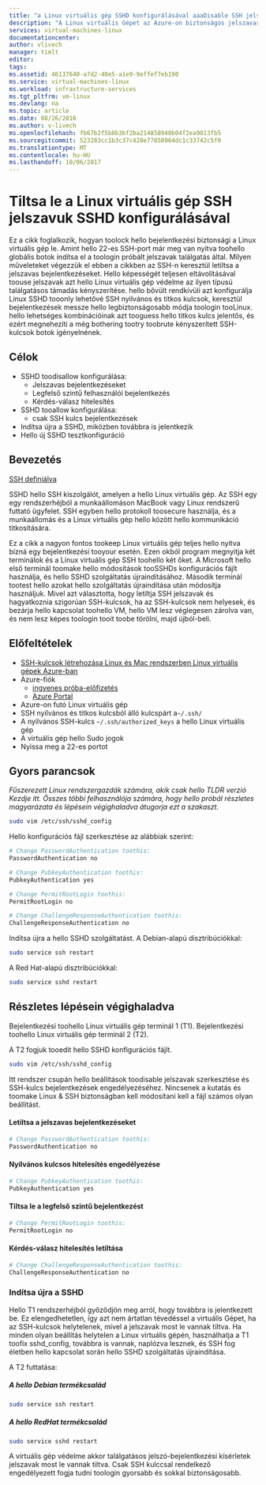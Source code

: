 ```yaml
---
title: "a Linux virtuális gép SSHD konfigurálásával aaaDisable SSH jelszavuk |} Microsoft Docs"
description: "A Linux virtuális Gépet az Azure-on biztonságos jelszavas bejelentkezéseket az SSH letiltásával."
services: virtual-machines-linux
documentationcenter: 
author: vlivech
manager: timlt
editor: 
tags: 
ms.assetid: 46137640-a7d2-40e5-a1e9-9effef7eb190
ms.service: virtual-machines-linux
ms.workload: infrastructure-services
ms.tgt_pltfrm: vm-linux
ms.devlang: na
ms.topic: article
ms.date: 08/26/2016
ms.author: v-livech
ms.openlocfilehash: fb67b2f5b8b3bf2ba214858940b04f2ea9013fb5
ms.sourcegitcommit: 523283cc1b3c37c428e77850964dc1c33742c5f0
ms.translationtype: MT
ms.contentlocale: hu-HU
ms.lasthandoff: 10/06/2017
---
```

# <a name="disable-ssh-passwords-on-your-linux-vm-by-configuring-sshd"></a>Tiltsa le a Linux virtuális gép SSH jelszavuk SSHD konfigurálásával
Ez a cikk foglalkozik, hogyan toolock hello bejelentkezési biztonsági a Linux virtuális gép le.  Amint hello 22-es SSH-port már meg van nyitva toohello globális botok indítsa el a toologin próbált jelszavak találgatás által.  Milyen műveleteket végezzük el ebben a cikkben az SSH-n keresztül letiltsa a jelszavas bejelentkezéseket.  Hello képességét teljesen eltávolításával toouse jelszavak azt hello Linux virtuális gép védelme az ilyen típusú találgatásos támadás kényszerítése.  hello bővült rendkívüli azt konfigurálja Linux SSHD tooonly lehetővé SSH nyilvános és titkos kulcsok, keresztül bejelentkezések messze hello legbiztonságosabb módja toologin tooLinux.  hello lehetséges kombinációinak azt tooguess hello titkos kulcs jelentős, és ezért megnehezíti a még bothering tootry toobrute kényszerített SSH-kulcsok botok igényelnének.

## <a name="goals"></a>Célok
* SSHD toodisallow konfigurálása:
  * Jelszavas bejelentkezéseket
  * Legfelső szintű felhasználói bejelentkezés
  * Kérdés-válasz hitelesítés
* SSHD tooallow konfigurálása:
  * csak SSH kulcs bejelentkezések
* Indítsa újra a SSHD, miközben továbbra is jelentkezik
* Hello új SSHD tesztkonfiguráció

## <a name="introduction"></a>Bevezetés
[SSH definiálva](https://en.wikipedia.org/wiki/Secure_Shell)

SSHD hello SSH kiszolgálót, amelyen a hello Linux virtuális gép.  Az SSH egy egy rendszerhéjból a munkaállomáson MacBook vagy Linux rendszerű futtató ügyfelet.  SSH egyben hello protokoll toosecure használja, és a munkaállomás és a Linux virtuális gép hello között hello kommunikáció titkosítására.

Ez a cikk a nagyon fontos tookeep Linux virtuális gép teljes hello nyitva bízná egy bejelentkezési tooyour esetén.  Ezen okból program megnyitja két terminálok és a Linux virtuális gép SSH toohello két őket.  A Microsoft hello első terminál toomake hello módosítások tooSSHDs konfigurációs fájlt használja, és hello SSHD szolgáltatás újraindításához.  Második terminál tootest hello azokat hello szolgáltatás újraindítása után módosítja használjuk.  Mivel azt választotta, hogy letiltja SSH jelszavak és hagyatkoznia szigorúan SSH-kulcsok, ha az SSH-kulcsok nem helyesek, és bezárja hello kapcsolat toohello VM, hello VM lesz véglegesen zárolva van, és nem lesz képes toologin tooit toobe törölni, majd újból-beli.

## <a name="prerequisites"></a>Előfeltételek
* [SSH-kulcsok létrehozása Linux és Mac rendszerben Linux virtuális gépek Azure-ban](mac-create-ssh-keys.md?toc=%2fazure%2fvirtual-machines%2flinux%2ftoc.json)
* Azure-fiók
  * [ingyenes próba-előfizetés](https://azure.microsoft.com/pricing/free-trial/)
  * [Azure Portal](http://portal.azure.com)
* Azure-on futó Linux virtuális gép
* SSH nyilvános és titkos kulcsból álló kulcspárt a`~/.ssh/`
* A nyilvános SSH-kulcs `~/.ssh/authorized_keys` a hello Linux virtuális gép
* A virtuális gép hello Sudo jogok
* Nyissa meg a 22-es portot

## <a name="quick-commands"></a>Gyors parancsok
*Fűszerezett Linux rendszergazdák számára, akik csak hello TLDR verzió Kezdje itt.  Összes többi felhasználója számára, hogy hello próbál részletes magyarázata és lépésein végighaladva átugorja ezt a szakaszt.*

```bash
sudo vim /etc/ssh/sshd_config
```

Hello konfigurációs fájl szerkesztése az alábbiak szerint:

```sh
# Change PasswordAuthentication toothis:
PasswordAuthentication no

# Change PubkeyAuthentication toothis:
PubkeyAuthentication yes

# Change PermitRootLogin toothis:
PermitRootLogin no

# Change ChallengeResponseAuthentication toothis:
ChallengeResponseAuthentication no
```

Indítsa újra a hello SSHD szolgáltatást. A Debian-alapú disztribúciókkal:

```bash
sudo service ssh restart
```

A Red Hat-alapú disztribúciókkal:

```bash
sudo service sshd restart
```

## <a name="detailed-walk-through"></a>Részletes lépésein végighaladva
Bejelentkezési toohello Linux virtuális gép terminál 1 (T1).  Bejelentkezési toohello Linux virtuális gép terminál 2 (T2).

A T2 fogjuk tooedit hello SSHD konfigurációs fájlt.  

```bash
sudo vim /etc/ssh/sshd_config
```

Itt rendszer csupán hello beállítások toodisable jelszavak szerkesztése és SSH-kulcs bejelentkezések engedélyezéséhez.  Nincsenek a kutatás és toomake Linux & SSH biztonságban kell módosítani kell a fájl számos olyan beállítást.

#### <a name="disable-password-logins"></a>Letiltsa a jelszavas bejelentkezéseket

```sh
# Change PasswordAuthentication toothis:
PasswordAuthentication no
```

#### <a name="enable-public-key-authentication"></a>Nyilvános kulcsos hitelesítés engedélyezése

```sh
# Change PubkeyAuthentication toothis:
PubkeyAuthentication yes
```

#### <a name="disable-root-login"></a>Tiltsa le a legfelső szintű bejelentkezést

```sh
# Change PermitRootLogin toothis:
PermitRootLogin no
```

#### <a name="disable-challenge-response-authentication"></a>Kérdés-válasz hitelesítés letiltása
```sh
# Change ChallengeResponseAuthentication toothis:
ChallengeResponseAuthentication no
```

### <a name="restart-sshd"></a>Indítsa újra a SSHD
Hello T1 rendszerhéjból győződjön meg arról, hogy továbbra is jelentkezett be.  Ez elengedhetetlen, így azt nem ártatlan tévedéssel a virtuális Gépet, ha az SSH-kulcsok helytelenek, mivel a jelszavak most le vannak tiltva.  Ha minden olyan beállítás helytelen a Linux virtuális gépén, használhatja a T1 toofix sshd_config, továbbra is vannak, naplózva lesznek, és SSH fog életben hello kapcsolat során hello SSHD szolgáltatás újraindítása.

A T2 futtatása:

##### <a name="on-hello-debian-family"></a>A hello Debian termékcsalád
```bash
sudo service ssh restart
```

##### <a name="on-hello-redhat-family"></a>A hello RedHat termékcsalád
```bash
sudo service sshd restart
```

A virtuális gép védelme akkor találgatásos jelszó-bejelentkezési kísérletek jelszavak most le vannak tiltva.  Csak SSH kulccsal rendelkező engedélyezett fogja tudni toologin gyorsabb és sokkal biztonságosabb.

